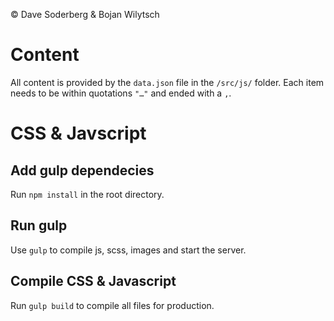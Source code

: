 © Dave Soderberg & Bojan Wilytsch

# Content
All content is provided by the `data.json` file in the `/src/js/` folder. Each item needs to be within quotations `"…"` and ended with a `,`.

# CSS & Javscript
## Add gulp dependecies
Run `npm install` in the root directory. 

## Run gulp
Use `gulp` to compile js, scss, images and start the server.

## Compile CSS & Javascript
Run `gulp build` to compile all files for production.